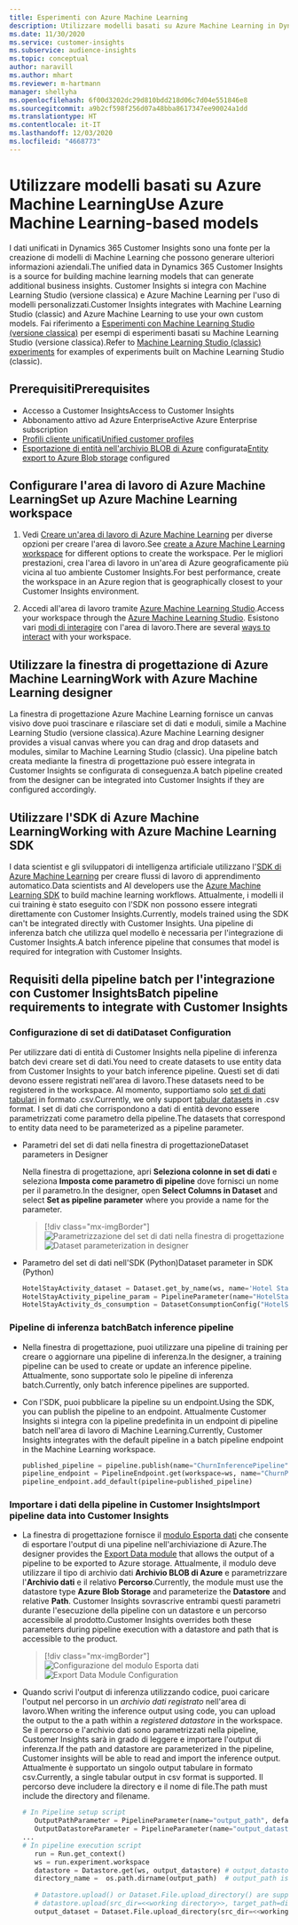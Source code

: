 ```yaml
---
title: Esperimenti con Azure Machine Learning
description: Utilizzare modelli basati su Azure Machine Learning in Dynamics 365 Customer Insights.
ms.date: 11/30/2020
ms.service: customer-insights
ms.subservice: audience-insights
ms.topic: conceptual
author: naravill
ms.author: mhart
ms.reviewer: m-hartmann
manager: shellyha
ms.openlocfilehash: 6f00d3202dc29d810bdd218d06c7d04e551846e8
ms.sourcegitcommit: a9b2cf598f256d07a48bba8617347ee90024a1dd
ms.translationtype: HT
ms.contentlocale: it-IT
ms.lasthandoff: 12/03/2020
ms.locfileid: "4668773"
---
```

# <a name="use-azure-machine-learning-based-models"></a><span data-ttu-id="9d350-103">Utilizzare modelli basati su Azure Machine Learning</span><span class="sxs-lookup"><span data-stu-id="9d350-103">Use Azure Machine Learning-based models</span></span>

<span data-ttu-id="9d350-104">I dati unificati in Dynamics 365 Customer Insights sono una fonte per la creazione di modelli di Machine Learning che possono generare ulteriori informazioni aziendali.</span><span class="sxs-lookup"><span data-stu-id="9d350-104">The unified data in Dynamics 365 Customer Insights is a source for building machine learning models that can generate additional business insights.</span></span> <span data-ttu-id="9d350-105">Customer Insights si integra con Machine Learning Studio (versione classica) e Azure Machine Learning per l'uso di modelli personalizzati.</span><span class="sxs-lookup"><span data-stu-id="9d350-105">Customer Insights integrates with Machine Learning Studio (classic) and Azure Machine Learning to use your own custom models.</span></span> <span data-ttu-id="9d350-106">Fai riferimento a [Esperimenti con Machine Learning Studio (versione classica)](machine-learning-studio-experiments.md) per esempi di esperimenti basati su Machine Learning Studio (versione classica).</span><span class="sxs-lookup"><span data-stu-id="9d350-106">Refer to [Machine Learning Studio (classic) experiments](machine-learning-studio-experiments.md) for examples of experiments built on Machine Learning Studio (classic).</span></span> 

## <a name="prerequisites"></a><span data-ttu-id="9d350-107">Prerequisiti</span><span class="sxs-lookup"><span data-stu-id="9d350-107">Prerequisites</span></span>

- <span data-ttu-id="9d350-108">Accesso a Customer Insights</span><span class="sxs-lookup"><span data-stu-id="9d350-108">Access to Customer Insights</span></span>
- <span data-ttu-id="9d350-109">Abbonamento attivo ad Azure Enterprise</span><span class="sxs-lookup"><span data-stu-id="9d350-109">Active Azure Enterprise subscription</span></span>
- [<span data-ttu-id="9d350-110">Profili cliente unificati</span><span class="sxs-lookup"><span data-stu-id="9d350-110">Unified customer profiles</span></span>](data-unification.md)
- <span data-ttu-id="9d350-111">[Esportazione di entità nell'archivio BLOB di Azure](export-azure-blob-storage.md) configurata</span><span class="sxs-lookup"><span data-stu-id="9d350-111">[Entity export to Azure Blob storage](export-azure-blob-storage.md) configured</span></span>

## <a name="set-up-azure-machine-learning-workspace"></a><span data-ttu-id="9d350-112">Configurare l'area di lavoro di Azure Machine Learning</span><span class="sxs-lookup"><span data-stu-id="9d350-112">Set up Azure Machine Learning workspace</span></span>

1. <span data-ttu-id="9d350-113">Vedi [Creare un'area di lavoro di Azure Machine Learning](https://docs.microsoft.com/azure/machine-learning/concept-workspace#-create-a-workspace) per diverse opzioni per creare l'area di lavoro.</span><span class="sxs-lookup"><span data-stu-id="9d350-113">See [create a Azure Machine Learning workspace](https://docs.microsoft.com/azure/machine-learning/concept-workspace#-create-a-workspace) for different options to create the workspace.</span></span> <span data-ttu-id="9d350-114">Per le migliori prestazioni, crea l'area di lavoro in un'area di Azure geograficamente più vicina al tuo ambiente Customer Insights.</span><span class="sxs-lookup"><span data-stu-id="9d350-114">For best performance, create the workspace in an Azure region that is geographically closest to your Customer Insights environment.</span></span>

1. <span data-ttu-id="9d350-115">Accedi all'area di lavoro tramite [Azure Machine Learning Studio](https://ml.azure.com/).</span><span class="sxs-lookup"><span data-stu-id="9d350-115">Access your workspace through the [Azure Machine Learning Studio](https://ml.azure.com/).</span></span> <span data-ttu-id="9d350-116">Esistono vari [modi di interagire](https://docs.microsoft.com/azure/machine-learning/concept-workspace#tools-for-workspace-interaction) con l'area di lavoro.</span><span class="sxs-lookup"><span data-stu-id="9d350-116">There are several [ways to interact](https://docs.microsoft.com/azure/machine-learning/concept-workspace#tools-for-workspace-interaction) with your workspace.</span></span>

## <a name="work-with-azure-machine-learning-designer"></a><span data-ttu-id="9d350-117">Utilizzare la finestra di progettazione di Azure Machine Learning</span><span class="sxs-lookup"><span data-stu-id="9d350-117">Work with Azure Machine Learning designer</span></span>

<span data-ttu-id="9d350-118">La finestra di progettazione Azure Machine Learning fornisce un canvas visivo dove puoi trascinare e rilasciare set di dati e moduli, simile a Machine Learning Studio (versione classica).</span><span class="sxs-lookup"><span data-stu-id="9d350-118">Azure Machine Learning designer provides a visual canvas where you can drag and drop datasets and modules, similar to Machine Learning Studio (classic).</span></span> <span data-ttu-id="9d350-119">Una pipeline batch creata mediante la finestra di progettazione può essere integrata in Customer Insights se configurata di conseguenza.</span><span class="sxs-lookup"><span data-stu-id="9d350-119">A batch pipeline created from the designer can be integrated into Customer Insights if they are configured accordingly.</span></span> 
   
## <a name="working-with-azure-machine-learning-sdk"></a><span data-ttu-id="9d350-120">Utilizzare l'SDK di Azure Machine Learning</span><span class="sxs-lookup"><span data-stu-id="9d350-120">Working with Azure Machine Learning SDK</span></span>

<span data-ttu-id="9d350-121">I data scientist e gli sviluppatori di intelligenza artificiale utilizzano l'[SDK di Azure Machine Learning](https://docs.microsoft.com/python/api/overview/azure/ml/?view=azure-ml-py&preserve-view=true) per creare flussi di lavoro di apprendimento automatico.</span><span class="sxs-lookup"><span data-stu-id="9d350-121">Data scientists and AI developers use the [Azure Machine Learning SDK](https://docs.microsoft.com/python/api/overview/azure/ml/?view=azure-ml-py&preserve-view=true) to build machine learning workflows.</span></span> <span data-ttu-id="9d350-122">Attualmente, i modelli il cui training è stato eseguito con l'SDK non possono essere integrati direttamente con Customer Insights.</span><span class="sxs-lookup"><span data-stu-id="9d350-122">Currently, models trained using the SDK can't be integrated directly with Customer Insights.</span></span> <span data-ttu-id="9d350-123">Una pipeline di inferenza batch che utilizza quel modello è necessaria per l'integrazione di Customer Insights.</span><span class="sxs-lookup"><span data-stu-id="9d350-123">A batch inference pipeline that consumes that model is required for integration with Customer Insights.</span></span>

## <a name="batch-pipeline-requirements-to-integrate-with-customer-insights"></a><span data-ttu-id="9d350-124">Requisiti della pipeline batch per l'integrazione con Customer Insights</span><span class="sxs-lookup"><span data-stu-id="9d350-124">Batch pipeline requirements to integrate with Customer Insights</span></span>

### <a name="dataset-configuration"></a><span data-ttu-id="9d350-125">Configurazione di set di dati</span><span class="sxs-lookup"><span data-stu-id="9d350-125">Dataset Configuration</span></span>

<span data-ttu-id="9d350-126">Per utilizzare dati di entità di Customer Insights nella pipeline di inferenza batch devi creare set di dati.</span><span class="sxs-lookup"><span data-stu-id="9d350-126">You need to create datasets to use entity data from Customer Insights to your batch inference pipeline.</span></span> <span data-ttu-id="9d350-127">Questi set di dati devono essere registrati nell'area di lavoro.</span><span class="sxs-lookup"><span data-stu-id="9d350-127">These datasets need to be registered in the workspace.</span></span> <span data-ttu-id="9d350-128">Al momento, supportiamo solo [set di dati tabulari](https://docs.microsoft.com/azure/machine-learning/how-to-create-register-datasets#tabulardataset) in formato .csv.</span><span class="sxs-lookup"><span data-stu-id="9d350-128">Currently, we only support [tabular datasets](https://docs.microsoft.com/azure/machine-learning/how-to-create-register-datasets#tabulardataset) in .csv format.</span></span> <span data-ttu-id="9d350-129">I set di dati che corrispondono a dati di entità devono essere parametrizzati come parametro della pipeline.</span><span class="sxs-lookup"><span data-stu-id="9d350-129">The datasets that correspond to entity data need to be parameterized as a pipeline parameter.</span></span>
   
* <span data-ttu-id="9d350-130">Parametri del set di dati nella finestra di progettazione</span><span class="sxs-lookup"><span data-stu-id="9d350-130">Dataset parameters in Designer</span></span>
   
     <span data-ttu-id="9d350-131">Nella finestra di progettazione, apri **Seleziona colonne in set di dati** e seleziona **Imposta come parametro di pipeline** dove fornisci un nome per il parametro.</span><span class="sxs-lookup"><span data-stu-id="9d350-131">In the designer, open **Select Columns in Dataset** and select **Set as pipeline parameter** where you provide a name for the parameter.</span></span>

     > [!div class="mx-imgBorder"]
     > <span data-ttu-id="9d350-132">![Parametrizzazione del set di dati nella finestra di progettazione](media/intelligence-designer-dataset-parameters.png "Parametrizzazione del set di dati nella finestra di progettazione")</span><span class="sxs-lookup"><span data-stu-id="9d350-132">![Dataset parameterization in designer](media/intelligence-designer-dataset-parameters.png "Dataset parameterization in designer")</span></span>
   
* <span data-ttu-id="9d350-133">Parametro del set di dati nell'SDK (Python)</span><span class="sxs-lookup"><span data-stu-id="9d350-133">Dataset parameter in SDK (Python)</span></span>
   
   ```python
   HotelStayActivity_dataset = Dataset.get_by_name(ws, name='Hotel Stay Activity Data')
   HotelStayActivity_pipeline_param = PipelineParameter(name="HotelStayActivity_pipeline_param", default_value=HotelStayActivity_dataset)
   HotelStayActivity_ds_consumption = DatasetConsumptionConfig("HotelStayActivity_dataset", HotelStayActivity_pipeline_param)
   ```

### <a name="batch-inference-pipeline"></a><span data-ttu-id="9d350-134">Pipeline di inferenza batch</span><span class="sxs-lookup"><span data-stu-id="9d350-134">Batch inference pipeline</span></span>
  
* <span data-ttu-id="9d350-135">Nella finestra di progettazione, puoi utilizzare una pipeline di training per creare o aggiornare una pipeline di inferenza.</span><span class="sxs-lookup"><span data-stu-id="9d350-135">In the designer, a training pipeline can be used to create or update an inference pipeline.</span></span> <span data-ttu-id="9d350-136">Attualmente, sono supportate solo le pipeline di inferenza batch.</span><span class="sxs-lookup"><span data-stu-id="9d350-136">Currently, only batch inference pipelines are supported.</span></span>

* <span data-ttu-id="9d350-137">Con l'SDK, puoi pubblicare la pipeline su un endpoint.</span><span class="sxs-lookup"><span data-stu-id="9d350-137">Using the SDK, you can publish the pipeline to an endpoint.</span></span> <span data-ttu-id="9d350-138">Attualmente Customer Insights si integra con la pipeline predefinita in un endpoint di pipeline batch nell'area di lavoro di Machine Learning.</span><span class="sxs-lookup"><span data-stu-id="9d350-138">Currently, Customer Insights integrates with the default pipeline in a batch pipeline endpoint in the Machine Learning workspace.</span></span>
   
   ```python
   published_pipeline = pipeline.publish(name="ChurnInferencePipeline", description="Published Churn Inference pipeline")
   pipeline_endpoint = PipelineEndpoint.get(workspace=ws, name="ChurnPipelineEndpoint") 
   pipeline_endpoint.add_default(pipeline=published_pipeline)
   ```

### <a name="import-pipeline-data-into-customer-insights"></a><span data-ttu-id="9d350-139">Importare i dati della pipeline in Customer Insights</span><span class="sxs-lookup"><span data-stu-id="9d350-139">Import pipeline data into Customer Insights</span></span>

* <span data-ttu-id="9d350-140">La finestra di progettazione fornisce il [modulo Esporta dati](https://docs.microsoft.com/azure/machine-learning/algorithm-module-reference/export-data) che consente di esportare l'output di una pipeline nell'archiviazione di Azure.</span><span class="sxs-lookup"><span data-stu-id="9d350-140">The designer provides the [Export Data module](https://docs.microsoft.com/azure/machine-learning/algorithm-module-reference/export-data) that allows the output of a pipeline to be exported to Azure storage.</span></span> <span data-ttu-id="9d350-141">Attualmente, il modulo deve utilizzare il tipo di archivio dati **Archivio BLOB di Azure** e parametrizzare l'**Archivio dati** e il relativo **Percorso**.</span><span class="sxs-lookup"><span data-stu-id="9d350-141">Currently, the module must use the datastore type **Azure Blob Storage** and parameterize the **Datastore** and relative **Path**.</span></span> <span data-ttu-id="9d350-142">Customer Insights sovrascrive entrambi questi parametri durante l'esecuzione della pipeline con un datastore e un percorso accessibile al prodotto.</span><span class="sxs-lookup"><span data-stu-id="9d350-142">Customer Insights overrides both these parameters during pipeline execution with a datastore and path that is accessible to the product.</span></span>
   > [!div class="mx-imgBorder"]
   > <span data-ttu-id="9d350-143">![Configurazione del modulo Esporta dati](media/intelligence-designer-importdata.png "Configurazione del modulo Esporta dati")</span><span class="sxs-lookup"><span data-stu-id="9d350-143">![Export Data Module Configuration](media/intelligence-designer-importdata.png "Export Data Module Configuration")</span></span>
   
* <span data-ttu-id="9d350-144">Quando scrivi l'output di inferenza utilizzando codice, puoi caricare l'output nel percorso in un *archivio dati registrato* nell'area di lavoro.</span><span class="sxs-lookup"><span data-stu-id="9d350-144">When writing the inference output using code, you can upload the output to the a path within a *registered datastore* in the workspace.</span></span> <span data-ttu-id="9d350-145">Se il percorso e l'archivio dati sono parametrizzati nella pipeline, Customer Insights sarà in grado di leggere e importare l'output di inferenza.</span><span class="sxs-lookup"><span data-stu-id="9d350-145">If the path and datastore are parameterized in the pipeline, Customer insights will be able to read and import the inference output.</span></span> <span data-ttu-id="9d350-146">Attualmente è supportato un singolo output tabulare in formato csv.</span><span class="sxs-lookup"><span data-stu-id="9d350-146">Currently, a single tabular output in csv format is supported.</span></span> <span data-ttu-id="9d350-147">Il percorso deve includere la directory e il nome di file.</span><span class="sxs-lookup"><span data-stu-id="9d350-147">The path must include the directory and filename.</span></span>

   ```python
   # In Pipeline setup script
      OutputPathParameter = PipelineParameter(name="output_path", default_value="HotelChurnOutput/HotelChurnOutput.csv")
      OutputDatastoreParameter = PipelineParameter(name="output_datastore", default_value="workspaceblobstore")
   ...
   # In pipeline execution script
      run = Run.get_context()
      ws = run.experiment.workspace
      datastore = Datastore.get(ws, output_datastore) # output_datastore is parameterized
      directory_name =  os.path.dirname(output_path)  # output_path is parameterized.
      
      # Datastore.upload() or Dataset.File.upload_directory() are supported methods to uplaod the data
      # datastore.upload(src_dir=<<working directory>>, target_path=directory_name, overwrite=False, show_progress=True)
      output_dataset = Dataset.File.upload_directory(src_dir=<<working directory>>, target = (datastore, directory_name)) # Remove trailing "/" from directory_name
   ```
